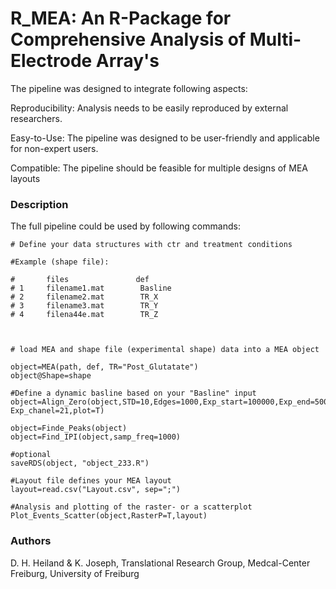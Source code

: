 # R_MEA: An R-Package for Comprehensive Analysis of Multi-Electrode Array's 
 

The pipeline was designed to integrate following aspects:

Reproducibility: Analysis needs to be easily reproduced by external researchers.

Easy-to-Use: The pipeline was designed to be user-friendly and applicable for non-expert users.

Compatible: The pipeline should be feasible for multiple designs of MEA layouts



### Description

The full pipeline could be used by following commands:


```
# Define your data structures with ctr and treatment conditions

#Example (shape file):

#       files               def
# 1     filename1.mat        Basline
# 2     filename2.mat        TR_X
# 3     filename3.mat        TR_Y
# 4     filena44e.mat        TR_Z



# load MEA and shape file (experimental shape) data into a MEA object

object=MEA(path, def, TR="Post_Glutatate")
object@Shape=shape

#Define a dynamic basline based on your "Basline" input
object=Align_Zero(object,STD=10,Edges=1000,Exp_start=100000,Exp_end=500000, Exp_chanel=21,plot=T)

object=Finde_Peaks(object)
object=Find_IPI(object,samp_freq=1000)

#optional
saveRDS(object, "object_233.R")

#Layout file defines your MEA layout
layout=read.csv("Layout.csv", sep=";")

#Analysis and plotting of the raster- or a scatterplot
Plot_Events_Scatter(object,RasterP=T,layout)

```


### Authors

D. H. Heiland & K. Joseph, Translational Research Group, Medcal-Center Freiburg, University of Freiburg

